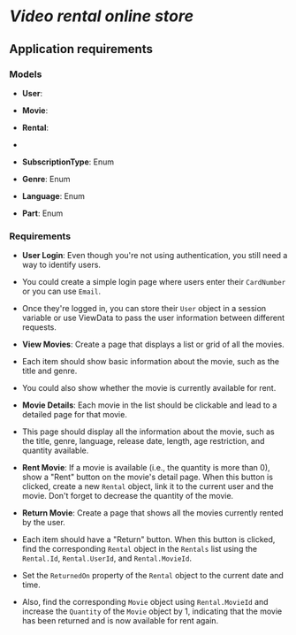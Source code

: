 # ***__Video rental online store__***

## Application requirements

### Models

- **User**: 
- **Movie**: 
- **Rental**:
- 
- **SubscriptionType**: Enum

- **Genre**: Enum

- **Language**: Enum

- **Part**: Enum


### Requirements 

- **User Login**: Even though you're not using authentication, you still need a way to identify users.
-  You could create a simple login page where users enter their `CardNumber` or you can use `Email`.
-   Once they're logged in, you can store their `User` object in a session variable or use ViewData to pass the user information between different requests.

- **View Movies**: Create a page that displays a list or grid of all the movies.
-  Each item should show basic information about the movie, such as the title and genre.
-   You could also show whether the movie is currently available for rent.

- **Movie Details**: Each movie in the list should be clickable and lead to a detailed page for that movie.
-  This page should display all the information about the movie, such as the title, genre, language, release date, length, age restriction, and quantity available.

- **Rent Movie**: If a movie is available (i.e., the quantity is more than 0), show a "Rent" button on the movie's detail page. When this button is clicked, create a new `Rental` object, link it to the current user and the movie. Don't forget to decrease the quantity of the movie.

 - **Return Movie**: Create a page that shows all the movies currently rented by the user.
 -  Each item should have a "Return" button. When this button is clicked, find the corresponding `Rental` object in the `Rentals` list using the `Rental.Id`, `Rental.UserId`, and `Rental.MovieId`.
 -   Set the `ReturnedOn` property of the `Rental` object to the current date and time.
 -   Also, find the corresponding `Movie` object using `Rental.MovieId` and increase the `Quantity` of the `Movie` object by 1, indicating that the movie has been returned and is now available for rent again.

